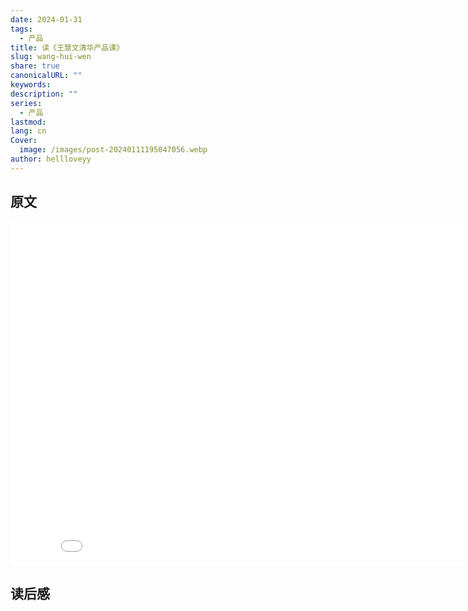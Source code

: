 ```yaml
---
date: 2024-01-31
tags:
  - 产品
title: 读《王慧文清华产品课》
slug: wang-hui-wen
share: true
canonicalURL: ""
keywords: 
description: ""
series:
  - 产品
lastmod: 
lang: cn
Cover:
  image: /images/post-20240111195047056.webp
author: hellloveyy
---
```


## 原文 

<center><embed src="./../../static/images/王慧文清华产品课Allen修订版-20210104.pdf" width="850" height="550"></center>


## 读后感